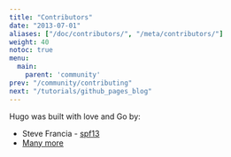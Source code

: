 ```yaml
---
title: "Contributors"
date: "2013-07-01"
aliases: ["/doc/contributors/", "/meta/contributors/"]
weight: 40
notoc: true
menu:
  main:
    parent: 'community'
prev: "/community/contributing"
next: "/tutorials/github_pages_blog"
---
```


Hugo was built with love and Go by:

* Steve Francia - [spf13](https://github.com/spf13)
* [Many more](http://github.com/spf13/hugo/graphs/contributors)

